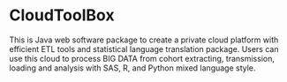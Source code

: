 # CloudToolBox
This is Java web software package to create a private cloud platform with efficient ETL tools and statistical language translation package. Users can use this cloud to process BIG DATA from cohort extracting, transmission, loading and analysis with SAS, R, and Python mixed language style.     

